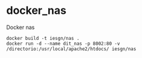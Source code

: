 # docker_nas
Docker nas

```
docker build -t iesgn/nas .
docker run -d --name dit_nas -p 8002:80 -v /directorio:/usr/local/apache2/htdocs/ iesgn/nas
```